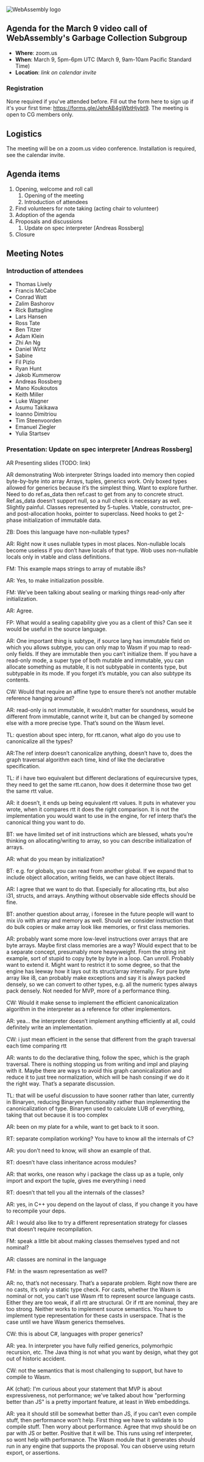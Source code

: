 ![WebAssembly logo](/images/WebAssembly.png)

## Agenda for the March 9 video call of WebAssembly's Garbage Collection Subgroup

- **Where**: zoom.us
- **When**: March 9, 5pm-6pm UTC (March 9, 9am-10am Pacific Standard Time)
- **Location**: *link on calendar invite*

### Registration

None required if you've attended before. Fill out the form here to sign up if
it's your first time: https://forms.gle/JehrAB4gWbtHjybt9. The meeting is open
to CG members only.

## Logistics

The meeting will be on a zoom.us video conference.
Installation is required, see the calendar invite.

## Agenda items

1. Opening, welcome and roll call
    1. Opening of the meeting
    1. Introduction of attendees
1. Find volunteers for note taking (acting chair to volunteer)
1. Adoption of the agenda
1. Proposals and discussions
    1. Update on spec interpreter [Andreas Rossberg]
1. Closure

## Meeting Notes

### Introduction of attendees

- Thomas Lively
- Francis McCabe
- Conrad Watt
- Zalim Bashorov
- Rick Battagline
- Lars Hansen
- Ross Tate
- Ben Titzer
- Adam Klein
- Zhi An Ng
- Daniel Wirtz
- Sabine
- Fil Pizlo
- Ryan Hunt
- Jakob Kummerow
- Andreas Rossberg
- Mano Koukoutos
- Keith Miller
- Luke Wagner
- Asumu Takikawa
- Ioanno Dimitriou
- Tim Steenvoorden
- Emanuel Ziegler
- Yulia Startsev

### Presentation: Update on spec interpreter [Andreas Rossberg]

AR Presenting slides (TODO: link)

AR demonstrating Wob interpreter
Strings loaded into memory then copied byte-by-byte into array
Arrays, tuples, generics work.
Only boxed types allowed for generics because it’s the simplest thing. Want to explore further.
Need to do ref.as_data then ref.cast to get from any to concrete struct. Ref.as_data doesn’t support null, so a null check is necessary as well. Slightly painful.
Classes represented by 5-tuples. Vtable, constructor, pre- and post-allocation hooks, pointer to superclass. Need hooks to get 2-phase initialization of immutable data.

ZB: Does this language have non-nullable types?

AR: Right now it uses nullable types in most places. Non-nullable locals become useless if you don’t have locals of that type. Wob uses non-nullable locals only in vtable and class definitions.

FM: This example maps strings to array of mutable i8s?

AR: Yes, to make initialization possible.

FM: We’ve been talking about sealing or marking things read-only after initialization.

AR: Agree.

FP: What would a sealing capability give you as a client of this? Can see it would be useful in the source language.

AR: One important thing is subtype, if source lang has immutable field on which you allows subtype, you can only map to Wasm if you map to read-only fields. If they are immutable then you can’t initialize them. If you have a read-only mode, a super type of both mutable and immutable, you can allocate something as mutable, it is not subtypable in contents type, but subtypable in its mode. If you forget it’s mutable, you can also subtype its contents.

CW: Would that require an affine type to ensure there’s not another mutable reference hanging around?

AR: read-only is not immutable, it wouldn’t matter for soundness, would be different from immutable, cannot write it, but can be changed by someone else with a more precise type. That’s sound on the Wasm level.

TL: question about spec interp, for rtt.canon, what algo do you use to canonicalize all the types? 

AR:The ref interp doesn’t canonicalize anything, doesn’t have to, does the graph traversal algorithm each time, kind of like the declarative specification.

TL: if i have two equivalent but different declarations of equirecursive types, they need to get the same rtt.canon, how does it determine those two get the same rtt value.

AR: it doesn’t, it ends up being equivalent rtt values. It puts in whatever you wrote, when it compares rtt it does the right comparison. It is not the implementation you would want to use in the engine, for ref interp that’s the canonical thing you want to do.

BT: we have limited set of init instructions which are blessed, whats you’re thinking on allocating/writing to array, so you can describe initialization of arrays.

AR: what do you mean by initialization?

BT: e.g. for globals, you can read from another global. If we expand that to include object allocation, writing fields, we can have object literals.

AR: I agree that we want to do that. Especially for allocating rtts, but also i31, structs, and arrays. Anything without observable side effects should be fine.

BT: another question about array, i foresee in the future people will want to mix i/o with array and memory as well. Should we consider instruction that do bulk copies or make array look like memories, or first class memories.

AR: probably want some more low-level instructions over arrays that are byte arrays. Maybe first class memories are a way? Would expect that to be a separate concept, presumably more heavyweight. From the string init example, sort of stupid to copy byte by byte in a loop. Can unroll. Probably want to extend it. Might want to restrict it to some degree, so that the engine has leeway how it lays out its struct/array internally. For pure byte array like i8, can probably make exceptions and say it is always packed densely, so we can convert to other types, e.g. all the numeric types always pack densely. Not needed for MVP, more of a performance thing.

CW: Would it make sense to implement the efficient canonicalization algorithm in the interpreter as a reference for other implementors.

AR: yea… the interpreter doesn’t implement anything efficiently at all, could definitely write an implementation.

CW: i just mean efficient in the sense that different from the graph traversal each time comparing rtt

AR: wants to do the declarative thing, follow the spec, which is the graph traversal. There is nothing stopping us from writing and impl and playing with it. Maybe there are ways to avoid this graph canonicalization and reduce it to just tree normalization, which will be hash consing if we do it the right way. That’s a separate discussion.

TL: that will be useful discussion to have sooner rather than later, currently in Binaryen, reducing Binaryen functionality rather than implementing the canonicalization of type. Binaryen used to calculate LUB of everything, taking that out because it is too complex

AR: been on my plate for a while, want to get back to it soon.

RT: separate compilation working? You have to know all the internals of C?

AR: you don’t need to know, will show an example of that.

RT: doesn’t have class inheritance across modules?

AR: that works, one reason why i package the class up as a tuple, only import and export the tuple, gives me everything i need

RT: doesn’t that tell you all the internals of the classes?

AR: yes, in C++ you depend on the layout of class, if you change it you have to recompile your deps.

AR: I would also like to try a different representation strategy for classes that doesn’t require recompilation.

FM: speak a little bit about making classes themselves typed and not nominal?

AR: classes are nominal in the language

FM: in the wasm representation as well?

AR: no, that’s not necessary. That’s a separate problem. Right now there are no casts, it’s only a static type check. For casts, whether the Wasm is nominal or not, you can’t use Wasm rtt to represent source language casts. Either they are too weak, if all rtt are structural. Or if rtt are nominal, they are too strong. Neither works to implement source semantics. You have to implement type representation for these casts in userspace. That is the case until we have Wasm generics themselves.

CW: this is about C#, languages with proper generics?

AR: yea. In interpreter you have fully reified generics, polymorhpic recursion, etc. The Java thing is not what you want by design, what they got out of historic accident. 

CW: not the semantics that is most challenging to support, but have to compile to Wasm.

AK (chat): I'm curious about your statement that MVP is about expressiveness, not performance; we've talked about how "performing better than JS" is a pretty important feature, at least in Web embeddings.

AR: yea it should still be somewhat better than JS, if you can’t even compile stuff, then performance won’t help. First thing we have to validate is to compile stuff. Then worry about performance. Agree that mvp should be on par with JS or better. Positive that it will be. This runs using ref interpreter, so wont help with performance. The Wasm module that it generates should run in any engine that supports the proposal. You can observe using return export, or assertions.

